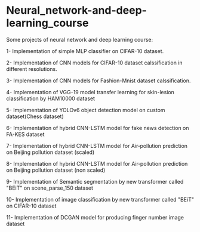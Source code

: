 # Neural_network-and-deep-learning_course

Some projects of neural network and deep learning course:

1- Implementation of simple MLP classifier on CIFAR-10 dataset.

2- Implementation of CNN models for CIFAR-10 dataset calssification in different resolutions.

3- Implementation of CNN models for Fashion-Mnist dataset calssification.

4- Implementation of VGG-19 model transfer learning for skin-lesion classification by HAM10000 dataset 

5- Implementation of YOLOv6 object detection model on custom dataset(Chess dataset)

6- Implementation of hybrid CNN-LSTM model for fake news detection on FA-KES dataset

7- Implementation of hybrid CNN-LSTM model for Air‑pollution prediction on Beijing pollution dataset (scaled) 

8- Implementation of hybrid CNN-LSTM model for Air‑pollution prediction on Beijing pollution dataset (non scaled) 

9- Implementation of Semantic segmentation by new transformer called "BEiT" on scene_parse_150 dataset

10- Implementation of image classification by new transformer called "BEiT" on CIFAR-10 dataset

11- Implementation of DCGAN model for producing finger number image dataset
